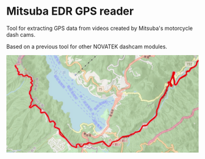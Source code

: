 # Mitsuba EDR GPS reader

Tool for extracting GPS data from videos created by Mitsuba's motorcycle dash cams.

Based on a previous tool for other NOVATEK dashcam modules.

![](sample.png)

